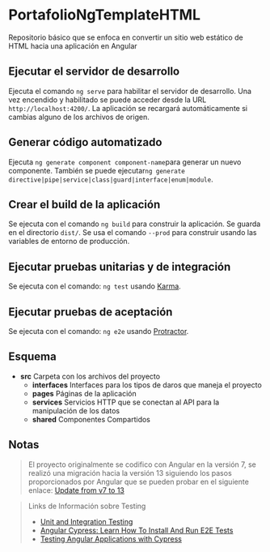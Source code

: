 # PortafolioNgTemplateHTML

Repositorio básico que se enfoca en convertir un sitio web estático de HTML hacia una aplicación en Angular

## Ejecutar el servidor de desarrollo

Ejecuta el comando `ng serve` para habilitar el servidor de desarrollo. Una vez encendido y habilitado se puede acceder desde la URL `http://localhost:4200/`. La aplicación se recargará automáticamente si cambias alguno de los archivos de origen.

## Generar código automatizado

Ejecuta `ng generate component component-name`para generar un nuevo componente. También se puede ejecutar`ng generate directive|pipe|service|class|guard|interface|enum|module`.

## Crear el build de la aplicación

Se ejecuta con el comando `ng build` para construir la aplicación. Se guarda en el directorio `dist/`. Se usa el comando `--prod` para construir usando las variables de entorno de producción.

## Ejecutar pruebas unitarias y de integración

Se ejecuta con el comando: `ng test` usando [Karma](https://karma-runner.github.io).

## Ejecutar pruebas de aceptación

Se ejecuta con el comando: `ng e2e` usando [Protractor](http://www.protractortest.org/).

## Esquema

- **src** Carpeta con los archivos del proyecto
  - **interfaces** Interfaces para los tipos de daros que maneja el proyecto
  - **pages** Páginas de la aplicación
  - **services** Servicios HTTP que se conectan al API para la manipulación de los datos
  - **shared** Componentes Compartidos

## Notas

> El proyecto originalmente se codifico con Angular en la versión 7, se realizó una migración hacia la versión 13 siguiendo los pasos proporcionados por Angular que se pueden probar en el siguiente enlace: [Update from v7 to 13](https://update.angular.io/?v=7.0-13.0)

> Links de Información sobre Testing
> - [Unit and Integration Testing](https://medium.com/@ana.dvorkina/unit-and-integration-tests-for-angular-components-323a2c681972)
> - [Angular Cypress: Learn How To Install And Run E2E Tests](https://www.youtube.com/watch?v=wGiU4qdFL6U)
> - [Testing Angular Applications with Cypress](https://www.youtube.com/watch?v=4XJwy0BI0VI)
